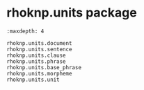 # rhoknp.units package

```{toctree}
:maxdepth: 4

rhoknp.units.document
rhoknp.units.sentence
rhoknp.units.clause
rhoknp.units.phrase
rhoknp.units.base_phrase
rhoknp.units.morpheme
rhoknp.units.unit
```
